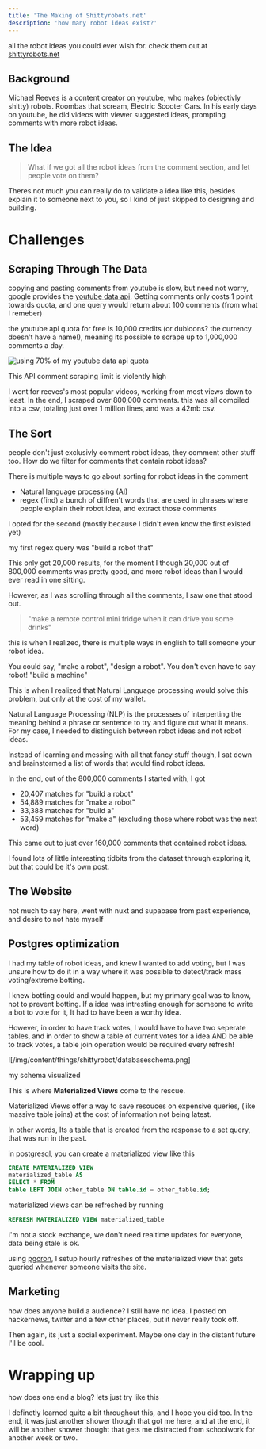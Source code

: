 ```yaml
---
title: 'The Making of Shittyrobots.net'
description: 'how many robot ideas exist?'
---
```


all the robot ideas you could ever wish for. check them out at [shittyrobots.net](https://shittyrobots.net) 

## Background

Michael Reeves is a content creator on youtube, who makes (objectivly shitty) robots. Roombas that scream, Electric Scooter Cars.
In his early days on youtube, he did videos with viewer suggested ideas, prompting comments with more robot ideas.

## The Idea

> What if we got all the robot ideas from the comment section, and let people vote on them?

Theres not much you can really do to validate a idea like this, besides explain it to someone next to you, so I kind of just skipped to designing and building.

# Challenges

## Scraping Through The Data

copying and pasting comments from youtube is slow, but need not worry, google provides the [youtube data api](https://developers.google.com/youtube/v3/docs).
Getting comments only costs 1 point towards quota, and one query would return about 100 comments (from what I remeber)

the youtube api quota for free is 10,000 credits (or dubloons? the currency doesn't have a name!), meaning its possible to scrape up to 1,000,000 comments a day.

![using 70% of my youtube data api quota](/img/content/things/shittyrobot/quotausage.png)
<figcaption>This API comment scraping limit is violently high</figcaption>

I went for reeves's most popular videos, working from most views down to least.
In the end, I scraped over 800,000 comments. this was all compiled into a csv, totaling just over 1 million lines, and was a 42mb csv.

## The Sort

people don't just exclusivly comment robot ideas, they comment other stuff too. How do we filter for comments that contain robot ideas? 

There is multiple ways to go about sorting for robot ideas in the comment

- Natural language processing (AI)
- regex (find) a bunch of diffren't words that are used in phrases where people explain their robot idea, and extract those comments

I opted for the second (mostly because I didn't even know the first existed yet)

my first regex query was "build a robot that"

This only got 20,000 results,
for the moment I though 20,000 out of 800,000 comments was pretty good, and more robot ideas than I would ever read in one sitting.

However, as I was scrolling through all the comments, I saw one that stood out.

> "make a remote control mini fridge when it can drive you some drinks"

this is when I realized, there is multiple ways in english to tell someone your robot idea.

You could say, "make a robot", "design a robot". You don't even have to say robot!
"build a machine"

This is when I realized that Natural Language processing would solve this problem, but only at the cost of my wallet.

Natural Language Processing (NLP) is the processes of interperting the meaning behind a phrase or sentence to try and figure out what it means. For my case, I needed to distinguish between robot ideas and not robot ideas.

Instead of learning and messing with all that fancy stuff though, I sat down and brainstormed a list of words that would find robot ideas.

In the end, out of the 800,000 comments I started with, I got 
- 20,407 matches for "build a robot"
- 54,889 matches for "make a robot"
- 33,388 matches for "build a"
- 53,459 matches for "make a" (excluding those where robot was the next word)

This came out to just over 160,000 comments that contained robot ideas.

I found lots of little interesting tidbits from the dataset through exploring it, but that could be it's own post.

## The Website

not much to say here, went with nuxt and supabase from past experience, and desire to not hate myself

## Postgres optimization

I had my table of robot ideas, and knew I wanted to add voting, but I was unsure how to do it in a way where it was possible to detect/track mass voting/extreme botting.

I knew botting could and would happen, but my primary goal was to know, not to prevent botting.
If a idea was intresting enough for someone to write a bot to vote for it, It had to have been a worthy idea.

However, in order to have track votes, I would have to have two seperate tables, and in order to show a table of current votes for a idea AND be able to track votes, a table join operation would be required every refresh!

![/img/content/things/shittyrobot/databaseschema.png]
<figcaption>my schema visualized</figcaption>

This is where **Materialized Views** come to the rescue. 

Materialized Views offer a way to save resouces on expensive queries, (like massive table joins) at the cost of information not being latest.

In other words, Its a table that is created from the response to a set query, that was run in the past.

in postgresql, you can create a materialized view like this

```sql
CREATE MATERIALIZED VIEW
materialized_table AS
SELECT * FROM
table LEFT JOIN other_table ON table.id = other_table.id;
```
	
materialized views can be refreshed by running	

```sql
REFRESH MATERIALIZED VIEW materialized_table
```

I'm not a stock exchange, we don't need realtime updates for everyone, data being stale is ok.

using [pgcron](https://github.com/citusdata/pg_cron), I setup hourly refreshes of the materialized view that gets queried whenever someone visits the site.

## Marketing 

how does anyone build a audience? I still have no idea. I posted on hackernews, twitter and a few other places, but it never really took off. 

Then again, its just a social experiment. Maybe one day in the distant future I'll be cool.

# Wrapping up

how does one end a blog? lets just try like this

I definetly learned quite a bit throughout this, and I hope you did too. In the end, it was just another shower though that got me here, and at the end, it will be another shower thought that gets me distracted from schoolwork for another week or two.
